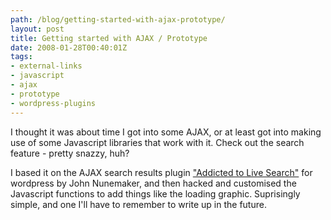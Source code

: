 ```yaml
---
path: /blog/getting-started-with-ajax-prototype/
layout: post
title: Getting started with AJAX / Prototype
date: 2008-01-28T00:40:01Z
tags:
- external-links
- javascript
- ajax
- prototype
- wordpress-plugins
---
```


I thought it was about time I got into some AJAX, or at least got into making use of some Javascript libraries that work with it.  Check out the search feature - pretty snazzy, huh?

I based it on the AJAX search results plugin <a href="http://addictedtonew.com/archives/145/wordpress-live-search-plugin/" title="Open link in a new window" target="_blank">"Addicted to Live Search"</a> for wordpress by John Nunemaker, and then hacked and customised the Javascript functions to add things like the loading graphic.  Suprisingly simple, and one I'll have to remember to write up in the future.